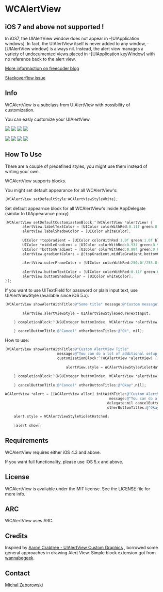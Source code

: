WCAlertView
==========

## iOS 7 and above not supported !

In iOS7, the UIAlertView window does not appear in -[UIApplication windows]. 
In fact, the UIAlertView itself is never added to any window, -[UIAlertView window] is always nil. 
Instead, the alert view manages a variety of undocumented views placed in -[UIApplication keyWindow] with no reference back to the alert view.
 
[More informaction on freecoder blog](http://blog.freecoder.org/?p=260)
 
[Stackoverflow issue](http://stackoverflow.com/questions/18702565/find-uialertview-without-having-reference-to-it-ios-7)

## Info

WCAlertView is a subclass from UIAlertView with possibility of customization.

You can easly customize your UIAlertView.

[![](https://raw.github.com/m1entus/WCAlertView/master/Screens/1thumb.png)](https://raw.github.com/m1entus/WCAlertView/master/Screens/1.png)
[![](https://raw.github.com/m1entus/WCAlertView/master/Screens/2thumb.png)](https://raw.github.com/m1entus/WCAlertView/master/Screens/2.png)
[![](https://raw.github.com/m1entus/WCAlertView/master/Screens/3thumb.png)](https://raw.github.com/m1entus/WCAlertView/master/Screens/3.png)
[![](https://raw.github.com/m1entus/WCAlertView/master/Screens/4thumb.png)](https://raw.github.com/m1entus/WCAlertView/master/Screens/4.png)

[![](https://raw.github.com/m1entus/WCAlertView/master/Screens/5thumb.png)](https://raw.github.com/m1entus/WCAlertView/master/Screens/5.png)
[![](https://raw.github.com/m1entus/WCAlertView/master/Screens/6thumb.png)](https://raw.github.com/m1entus/WCAlertView/master/Screens/6.png)
[![](https://raw.github.com/m1entus/WCAlertView/master/Screens/7thumb.png)](https://raw.github.com/m1entus/WCAlertView/master/Screens/7.png)
[![](https://raw.github.com/m1entus/WCAlertView/master/Screens/8thumb.png)](https://raw.github.com/m1entus/WCAlertView/master/Screens/8.png)

## How To Use

There are a couple of predefined styles, you might use them instead of writing your own.

WCAlertView supports blocks.

You might set default appearance for all WCAlertView's:

``` objective-c
[WCAlertView setDefaultStyle:WCAlertViewStyleWhite];
```

Set default appearnce block for all WCAlertView's inside AppDelegate (similar to UIAppearance proxy)

``` objective-c
[WCAlertView setDefaultCustomiaztonBlock:^(WCAlertView *alertView) {
        alertView.labelTextColor = [UIColor colorWithRed:0.11f green:0.08f blue:0.39f alpha:1.00f];
        alertView.labelShadowColor = [UIColor whiteColor];
        
        UIColor *topGradient = [UIColor colorWithRed:1.0f green:1.0f blue:1.0f alpha:1.0f];
        UIColor *middleGradient = [UIColor colorWithRed:0.93f green:0.94f blue:0.96f alpha:1.0f];
        UIColor *bottomGradient = [UIColor colorWithRed:0.89f green:0.89f blue:0.92f alpha:1.00f];
        alertView.gradientColors = @[topGradient,middleGradient,bottomGradient];
        
        alertView.outerFrameColor = [UIColor colorWithRed:250.0f/255.0f green:250.0f/255.0f blue:250.0f/255.0f alpha:1.0f];
        
        alertView.buttonTextColor = [UIColor colorWithRed:0.11f green:0.08f blue:0.39f alpha:1.00f];
        alertView.buttonShadowColor = [UIColor whiteColor];
}];
```

If you want to use UITextField for password or plain input text, use UIAlertViewStyle (available since iOS 5.x).

``` objective-c
[WCAlertView showAlertWithTitle:@"Some title" message:@"Custom message" customizationBlock:^(WCAlertView *alertView) {
        
        alertView.alertViewStyle = UIAlertViewStyleSecureTextInput;
        
    } completionBlock:^(NSUInteger buttonIndex, WCAlertView *alertView) {

    } cancelButtonTitle:@"Cancel" otherButtonTitles:@"Ok", nil];
```

How to use:

``` objective-c
[WCAlertView showAlertWithTitle:@"Custom AlertView Title" 
					    message:@"You can do a lot of additional setup using WCAlertView." 
					    customizationBlock:^(WCAlertView *alertView) {
					    
        					alertView.style = WCAlertViewStyleVioletHatched;
        					
    } completionBlock:^(NSUInteger buttonIndex, WCAlertView *alertView) {
        
    } cancelButtonTitle:@"Cancel" otherButtonTitles:@"Okay",nil];
```

``` objective-c
WCAlertView *alert = [[WCAlertView alloc] initWithTitle:@"Custom AlertView Title" 
												message:@"You can do a lot of additional setup using WCAlertView." 
											   delegate:nil cancelButtonTitle:@"Cancel" 
											   otherButtonTitles:@"Okay", nil];
											   
    alert.style = WCAlertViewStyleVioletHatched;
    
    [alert show];
```

## Requirements

WCAlertView requires either iOS 4.3 and above.

If you want full functionality, please use iOS 5.x and above. 

## License

WCAlertView is available under the MIT license. See the LICENSE file for more info.

## ARC

WCAlertView uses ARC.

## Credits

Inspired by [Aaron Crabtree -  UIAlertView Custom Graphics](http://mobile.tutsplus.com) , borrowed some general approaches in drawing Alert View.
Simple block extension got from [wannabegeek](http://github.com/wannabegeek/UIAlertViewExtentsions).

## Contact

[Michal Zaborowski](http://github.com/m1entus) 
